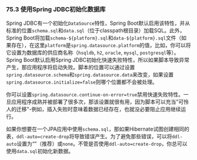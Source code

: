 ### 75.3 使用Spring JDBC初始化数据库

Spring JDBC有一个初始化`DataSource`特性，Spring Boot默认启用该特性，并从标准的位置`schema.sql`和`data.sql`（位于classpath根目录）加载SQL。此外，Spring Boot将加载`schema-${platform}.sql`和`data-${platform}.sql`文件（如果存在），在这里`platform`是`spring.datasource.platform`的值，比如，你可以将它设置为数据库的供应商名称（`hsqldb`, `h2`, `oracle`, `mysql`, `postgresql`等）。Spring Boot默认启用Spring JDBC初始化快速失败特性，所以如果脚本导致异常产生，那应用程序将启动失败。脚本的位置可以通过设置`spring.datasource.schema`和`spring.datasource.data`来改变，如果设置`spring.datasource.initialize=false`则哪个位置都不会被处理。

你可以设置`spring.datasource.continue-on-error=true`禁用快速失败特性。一旦应用程序成熟并被部署了很多次，那该设置就很有用，因为脚本可以充当"可怜人的迁移"-例如，插入失败时意味着数据已经存在，也就没必要阻止应用继续运行。

如果你想要在一个JPA应用中使用`schema.sql`，那如果Hibernate试图创建相同的表，`ddl-auto=create-drop`将导致错误产生。为了避免那些错误，可以将`ddl-auto`设置为“”（推荐）或`none`。不管是否使用`ddl-auto=create-drop`，你总可以使用`data.sql`初始化新数据。
